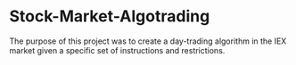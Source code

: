 # Stock-Market-Algotrading
The purpose of this project was to create a day-trading algorithm in the IEX market given a specific set of instructions and restrictions.
